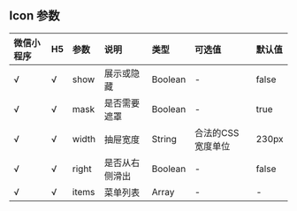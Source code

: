 ## Icon 参数

| 微信小程序 | H5 | 参数  | 说明           | 类型    | 可选值            | 默认值 |
|:-----------|:---|:------|:---------------|:--------|:------------------|:-------|
| √          | √  | show  | 展示或隐藏     | Boolean | -                 | false  |
| √          | √  | mask  | 是否需要遮罩   | Boolean | -                 | true   |
| √          | √  | width | 抽屉宽度       | String  | 合法的CSS宽度单位 | 230px  |
| √          | √  | right | 是否从右侧滑出 | Boolean | -                 | false  |
| √          | √  | items | 菜单列表       | Array   | -                 | -      |